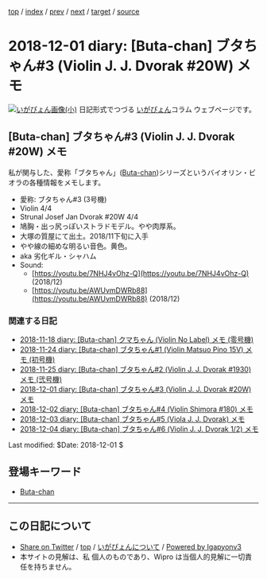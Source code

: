 [top](../index.html) 
 / [index](index.html) 
 / [prev](ig181125.html) 
 / [next](ig181202.html) 
 / [target](http://www.igapyon.jp/igapyon/diary/2018/ig181201.html) 
 / [source](https://github.com/igapyon/diary/blob/master/2018/ig181201.src.md) 

2018-12-01 diary: [Buta-chan] ブタちゃん#3 (Violin J. J. Dvorak #20W) メモ
=====================================================================================================
[![いがぴょん画像(小)](http://www.igapyon.jp/igapyon/diary/images/iga200306s.jpg "いがぴょん")](http://www.igapyon.jp/igapyon/diary/memo/memoigapyon.html) 日記形式でつづる [いがぴょん](http://www.igapyon.jp/igapyon/diary/memo/memoigapyon.html)コラム ウェブページです。

## [Buta-chan] ブタちゃん#3 (Violin J. J. Dvorak #20W) メモ

私が関与した、愛称「ブタちゃん」([Buta-chan](../keyword/buta-chan.html))シリーズというバイオリン・ビオラの各種情報をメモします。

- 愛称: ブタちゃん#3 (3号機)
- Violin 4/4
- Strunal Josef Jan Dvorak #20W 4/4
- 鳩胸・出っ尻っぽいストラドモデル。やや肉厚系。
- 大塚の質屋にて出土。2018/11下旬に入手
- やや線の細めな明るい音色。黄色。
- aka 劣化ギル・シャハム
- Sound:
  - [https://youtu.be/7NHJ4vOhz-Q](https://youtu.be/7NHJ4vOhz-Q) (2018/12)
  - [https://youtu.be/AWUvmDWRb88](https://youtu.be/AWUvmDWRb88) (2018/12)

### 関連する日記

- [2018-11-18 diary: [Buta-chan] クマちゃん (Violin No Label) メモ (零号機)](http://www.igapyon.jp/igapyon/diary/2018/ig181118.html)
- [2018-11-24 diary: [Buta-chan] ブタちゃん#1 (Violin Matsuo Pino 15V) メモ (初号機)](http://www.igapyon.jp/igapyon/diary/2018/ig181124.html)
- [2018-11-25 diary: [Buta-chan] ブタちゃん#2 (Violin J. J. Dvorak #1930) メモ (弐号機)](http://www.igapyon.jp/igapyon/diary/2018/ig181125.html)
- [2018-12-01 diary: [Buta-chan] ブタちゃん#3 (Violin J. J. Dvorak #20W) メモ](http://www.igapyon.jp/igapyon/diary/2018/ig181201.html)
- [2018-12-02 diary: [Buta-chan] ブタちゃん#4 (Violin Shimora #180) メモ](http://www.igapyon.jp/igapyon/diary/2018/ig181202.html)
- [2018-12-03 diary: [Buta-chan] ブタちゃん#5 (Viola J. J. Dvorak) メモ](http://www.igapyon.jp/igapyon/diary/2018/ig181203.html)
- [2018-12-04 diary: [Buta-chan] ブタちゃん#6 (Violin J. J. Dvorak 1/2) メモ](http://www.igapyon.jp/igapyon/diary/2018/ig181204.html)

Last modified: $Date: 2018-12-01 $

## 登場キーワード

* [Buta-chan](../keyword/buta-chan.html)

----------------------------------------------------------------------------------------------------

## この日記について

* [Share on Twitter](https://twitter.com/intent/tweet?hashtags=igapyon%2Cdiary%2C%E3%81%84%E3%81%8C%E3%81%B4%E3%82%87%E3%82%93%2CButa-chan&text=%5BButa-chan%5D+%E3%83%96%E3%82%BF%E3%81%A1%E3%82%83%E3%82%93%233+%28Violin+J.+J.+Dvorak+%2320W%29+%E3%83%A1%E3%83%A2&url=http%3A%2F%2Fwww.igapyon.jp%2Figapyon%2Fdiary%2F2018%2Fig181201.html) / [top](../index.html) / [いがぴょんについて](http://www.igapyon.jp/igapyon/diary/memo/memoigapyon.html) / [Powered by Igapyonv3](https://github.com/igapyon/igapyonv3)
* 本サイトの見解は、私 個人のものであり、Wipro は当個人的見解に一切責任を持ちません。 
